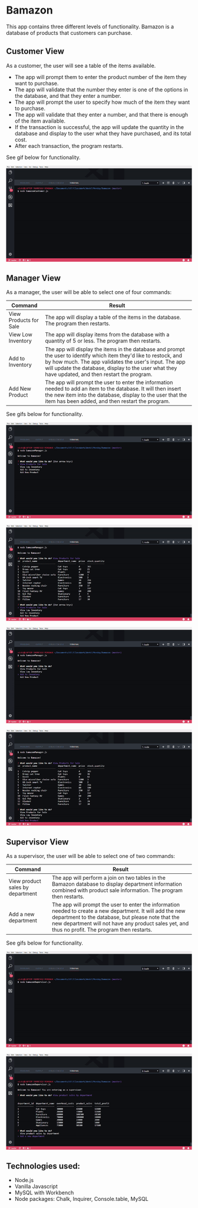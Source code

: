 # Bamazon

This app contains three different levels of functionality. Bamazon is a database of products that customers can purchase.

## Customer View
As a customer, the user will see a table of the items available.
* The app will prompt them to enter the product number of the item they want to purchase.
* The app will validate that the number they enter is one of the options in the database, and that they enter a number.
* The app will prompt the user to specify how much of the item they want to purchase.
* The app will validate that they enter a number, and that there is enough of the item available. 
* If the transaction is successful, the app will update the quantity in the database and display to the user what they have purchased, and its total cost.
* After each transaction, the program restarts.

See gif below for functionality.

![CustomerView](/images/customerview.gif)

## Manager View
As a manager, the user will be able to select one of four commands:

Command | Result
------------ | -------------
View Products for Sale | The app will display a table of the items in the database. The program then restarts.
View Low Inventory | The app will display items from the database with a quantity of 5 or less. The program then restarts.
Add to Inventory | The app will display the items in the database and prompt the user to identify which item they'd like to restock, and by how much. The app validates the user's input. The app will update the database, display to the user what they have updated, and then restart the program.
Add New Product | The app will prompt the user to enter the information needed to add an item to the database. It will then insert the new item into the database, display to the user that the item has been added, and then restart the program.

See gifs below for functionality.

![Manager View](/images/managerview1.gif)

![Manager View](/images/managerview2.gif)

![Manager View](/images/managerview3.gif)

![Manager View](/images/managerview4.gif)

## Supervisor View
As a supervisor, the user will be able to select one of two commands:

Command | Result
------------ | -------------
View product sales by department | The app will perform a join on two tables in the Bamazon database to display department information combined with product sale information. The program then restarts.
Add a new department | The app will prompt the user to enter the information needed to create a new department. It will add the new department to the database, but please note that the new department will not have any product sales yet, and thus no profit. The program then restarts.

See gifs below for functionality.

![Supervisor View](/images/supervisorview1.gif)

![Supervisor View](/images/supervisorview2.gif)

## Technologies used:
* Node.js
* Vanilla Javascript
* MySQL with Workbench
* Node packages: Chalk, Inquirer, Console.table, MySQL